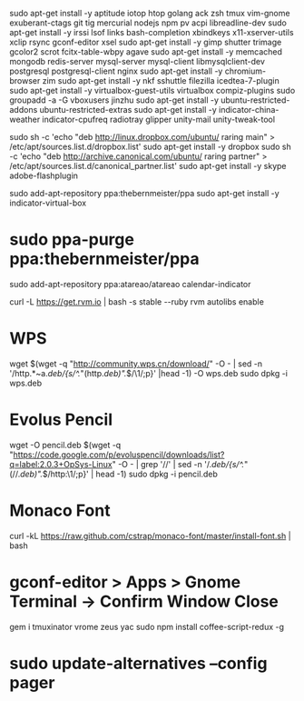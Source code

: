 sudo apt-get install -y aptitude iotop htop golang ack zsh tmux vim-gnome exuberant-ctags git tig mercurial nodejs npm pv acpi libreadline-dev
sudo apt-get install -y irssi lsof links bash-completion xbindkeys x11-xserver-utils xclip rsync gconf-editor xsel
sudo apt-get install -y gimp shutter trimage gcolor2 scrot fcitx-table-wbpy agave
sudo apt-get install -y memcached mongodb redis-server mysql-server mysql-client libmysqlclient-dev postgresql postgresql-client nginx
sudo apt-get install -y chromium-browser zim
sudo apt-get install -y nkf sshuttle filezilla icedtea-7-plugin
sudo apt-get install -y virtualbox-guest-utils virtualbox compiz-plugins
sudo groupadd -a -G vboxusers jinzhu
sudo apt-get install -y ubuntu-restricted-addons ubuntu-restricted-extras
sudo apt-get install -y indicator-china-weather indicator-cpufreq radiotray glipper unity-mail unity-tweak-tool

sudo sh -c 'echo "deb http://linux.dropbox.com/ubuntu/ raring main" > /etc/apt/sources.list.d/dropbox.list'
sudo apt-get install -y dropbox
sudo sh -c 'echo "deb http://archive.canonical.com/ubuntu/ raring partner" > /etc/apt/sources.list.d/canonical_partner.list'
sudo apt-get install -y skype adobe-flashplugin


sudo add-apt-repository ppa:thebernmeister/ppa
sudo apt-get install -y indicator-virtual-box
# sudo ppa-purge ppa:thebernmeister/ppa

sudo add-apt-repository ppa:atareao/atareao
calendar-indicator

curl -L https://get.rvm.io | bash -s stable --ruby
rvm autolibs enable

# WPS
wget $(wget -q "http://community.wps.cn/download/" -O - | sed -n '/http.*~a.*deb/{s/^.*"\(http.*deb\)".*$/\1/;p}' |head -1) -O wps.deb
sudo dpkg -i wps.deb

# Evolus Pencil
wget -O pencil.deb $(wget -q "https://code.google.com/p/evoluspencil/downloads/list?q=label:2.0.3+OpSys-Linux" -O - | grep '\/\/' | sed -n '/.*deb/{s/^.*"\(\/\/.*deb\)".*$/http:\1/;p}' | head -1)
sudo dpkg -i pencil.deb

# Monaco Font
curl -kL https://raw.github.com/cstrap/monaco-font/master/install-font.sh | bash

# gconf-editor > Apps > Gnome Terminal -> Confirm Window Close
gem i tmuxinator vrome zeus yac
sudo npm install coffee-script-redux -g

# sudo update-alternatives –config pager
